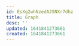 ```yaml
---
id: EsXg2whNzedAJSNXr7dhz
title: Graph
desc: ''
updated: 1641841273661
created: 1641841273661
---
```


